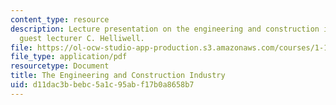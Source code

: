 ```yaml
---
content_type: resource
description: Lecture presentation on the engineering and construction industry by
  guest lecturer C. Helliwell.
file: https://ol-ocw-studio-app-production.s3.amazonaws.com/courses/1-133-masters-of-engineering-concepts-of-engineering-practice-fall-2007/d11dac3bbebc5a1c95abf17b0a8658b7_lec_12.pdf
file_type: application/pdf
resourcetype: Document
title: The Engineering and Construction Industry
uid: d11dac3b-bebc-5a1c-95ab-f17b0a8658b7
---
```

